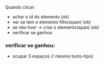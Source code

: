 Quando clicar:
* achar o id do elemento (ok)
* ver se tem o elemento filho(span) (ok)
* se não tiver -> criar o elemento(span) (ok)
* verificar se ganhou



### verificar se ganhou:
* ocupar 3 espaços // mesmo texto-tipo)


